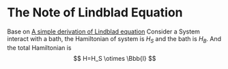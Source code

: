 # The Note of Lindblad Equation

Base on [A simple derivation of Lindblad equation](https://doi.org/10.1590/S1806-11172013000100003)
Consider a System interact with a bath, the Hamiltonian of system is $H_S$ and the bath is $H_B$.
And the total Hamiltonian is 
$$
H=H_S \otimes \Bbb{I}
$$

